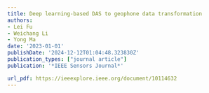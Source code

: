 ```yaml
---
title: Deep learning-based DAS to geophone data transformation
authors:
- Lei Fu
- Weichang Li
- Yong Ma
date: '2023-01-01'
publishDate: '2024-12-12T01:04:48.323830Z'
publication_types: ["journal article"]
publication: '*IEEE Sensors Journal*'

url_pdf: https://ieeexplore.ieee.org/document/10114632
---
```

